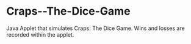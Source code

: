 # Craps--The-Dice-Game
Java Applet that simulates Craps: The Dice Game. Wins and losses are recorded within the applet. 
